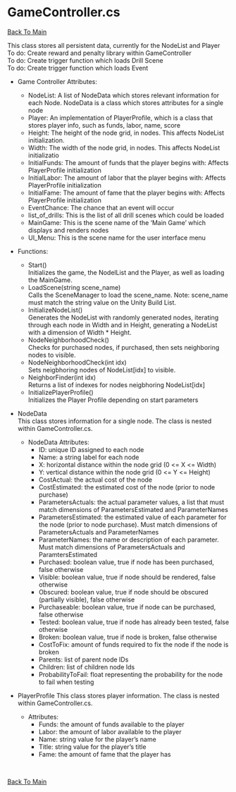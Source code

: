 # GameController.cs
[Back To Main](/README.md)

This class stores all persistent data, currently for the NodeList and Player </br>
To do: Create reward and penalty library within GameController </br>
To do: Create trigger function which loads Drill Scene </br>
To do: Create trigger function which loads Event</br>

* Game Controller Attributes:
  * NodeList: A list of NodeData which stores relevant information for each Node. NodeData is a class which stores attributes for a single node
  * Player: An implementation of PlayerProfile, which is a class that stores player info, such as funds, labor, name, score
  * Height: The height of the node grid, in nodes. This affects NodeList initialization.
  * Width: The width of the node grid, in nodes. This affects NodeList initializatio
  * InitialFunds: The amount of funds that the player begins with: Affects PlayerProfile initialization
  * InitialLabor: The amount of labor that the player begins with: Affects PlayerProfile initialization
  * InitialFame: The amount of fame that the player begins with: Affects PlayerProfile initialization
  * EventChance: The chance that an event will occur
  * list_of_drills: This is the list of all drill scenes which could be loaded
  * MainGame: This is the scene name of the ‘Main Game’ which displays and renders nodes
  * UI_Menu: This is the scene name for the user interface menu

* Functions:
  * Start() </br>
  Initializes the game, the NodelList and the Player, as well as loading the MainGame.
  * LoadScene(string scene_name) </br>
  Calls the SceneManager to load the scene_name. Note: scene_name must match the string value on the Unity Build List.
  * InitializeNodeList() </br>
  Generates the NodeList with randomly generated nodes, iterating through each node in Width and in Height, generating a NodeList with a dimension of Width * Height.
  * NodeNeighborhoodCheck() </br>
  Checks for purchased nodes, if purchased, then sets neighboring nodes to visible.
  * NodeNeighborhoodCheck(int idx) </br>
  Sets neigbhoring nodes of NodeList[idx] to visible.
  * NeighborFinder(int idx) </br>
  Returns a list of indexes for nodes neigbhoring NodeList[idx]
  * InitializePlayerProfile() </br>
  Initializes the Player Profile depending on start parameters

* NodeData </br>
This class stores information for a single node. The class is nested within GameController.cs.
  * NodeData Attributes:
    * ID: unique ID assigned to each node
    * Name: a string label for each node
    * X: horizontal distance within the node grid (0 <= X <= Width)
    * Y: vertical distance within the node grid (0 <= Y <= Height)
    * CostActual: the actual cost of the node
    * CostEstimated: the estimated cost of the node (prior to node purchase)
    * ParametersActuals: the actual parameter values, a list that must match dimensions of ParametersEstimated and ParameterNames
    * ParametersEstimated: the estimated value of each parameter for the node (prior to node purchase). Must match dimensions of ParametersActuals and ParameterNames
    * ParameterNames: the name or description of each parameter. Must match dimensions of ParametersActuals and ParamtersEstimated
    * Purchased: boolean value, true if node has been purchased, false otherwise
    * Visible: boolean value, true if node should be rendered, false otherwise
    * Obscured: boolean value, true if node should be obscured (partially visible), false otherwise
    * Purchaseable: boolean value, true if node can be purchased, false otherwise
    * Tested: boolean value, true if node has already been tested, false otherwise
    * Broken: boolean value, true if node is broken, false otherwise
    * CostToFix: amount of funds required to fix the node if the node is broken
    * Parents: list of parent node IDs
    * Children: list of children node Ids
    * ProbabilityToFail: float representing the probability for the node to fail when testing

* PlayerProfile
This class stores player information. The class is nested within GameController.cs.
  * Attributes:
    * Funds: the amount of funds available to the player
    * Labor: the amount of labor available to the player
    * Name: string value for the player’s name
    * Title: string value for the player’s title
    * Fame: the amount of fame that the player has

</br>

[Back To Main](/README.md)
